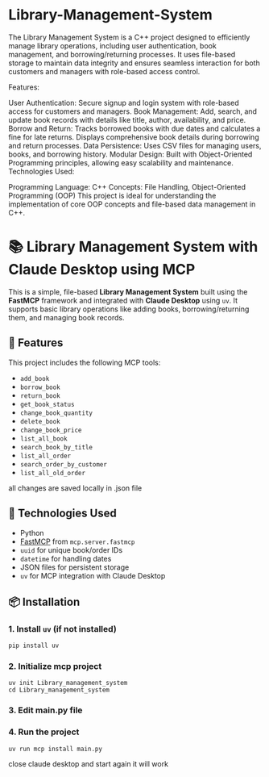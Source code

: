 # Library-Management-System
The Library Management System is a C++ project designed to efficiently manage library operations, including user authentication, book management, and borrowing/returning processes. It uses file-based storage to maintain data integrity and ensures seamless interaction for both customers and managers with role-based access control.

Features:

User Authentication: Secure signup and login system with role-based access for customers and managers.
Book Management: Add, search, and update book records with details like title, author, availability, and price.
Borrow and Return:
Tracks borrowed books with due dates and calculates a fine for late returns.
Displays comprehensive book details during borrowing and return processes.
Data Persistence: Uses CSV files for managing users, books, and borrowing history.
Modular Design: Built with Object-Oriented Programming principles, allowing easy scalability and maintenance.
Technologies Used:

Programming Language: C++
Concepts: File Handling, Object-Oriented Programming (OOP)
This project is ideal for understanding the implementation of core OOP concepts and file-based data management in C++.

# 📚 Library Management System with Claude Desktop using MCP

This is a simple, file-based **Library Management System** built using the **FastMCP** framework and integrated with **Claude Desktop** using `uv`. It supports basic library operations like adding books, borrowing/returning them, and managing book records.

## 🔧 Features

This project includes the following MCP tools:

- `add_book`
- `borrow_book`
- `return_book`
- `get_book_status`
- `change_book_quantity`
- `delete_book`
- `change_book_price`
- `list_all_book`
- `search_book_by_title`
- `list_all_order`
- `search_order_by_customer`
- `list_all_old_order`

all changes are saved locally in .json file 

## 🧱 Technologies Used

- Python
- [FastMCP](https://github.com/crewai-dev/mcp) from `mcp.server.fastmcp`
- `uuid` for unique book/order IDs
- `datetime` for handling dates
- JSON files for persistent storage
- `uv` for MCP integration with Claude Desktop

## 📦 Installation

### 1. Install `uv` (if not installed)
```bash
pip install uv
```
### 2. Initialize mcp project
```
uv init Library_management_system
cd Library_management_system
```
### 3. Edit main.py file

### 4. Run the project
```
uv run mcp install main.py
```
close claude desktop and start again it will work 


